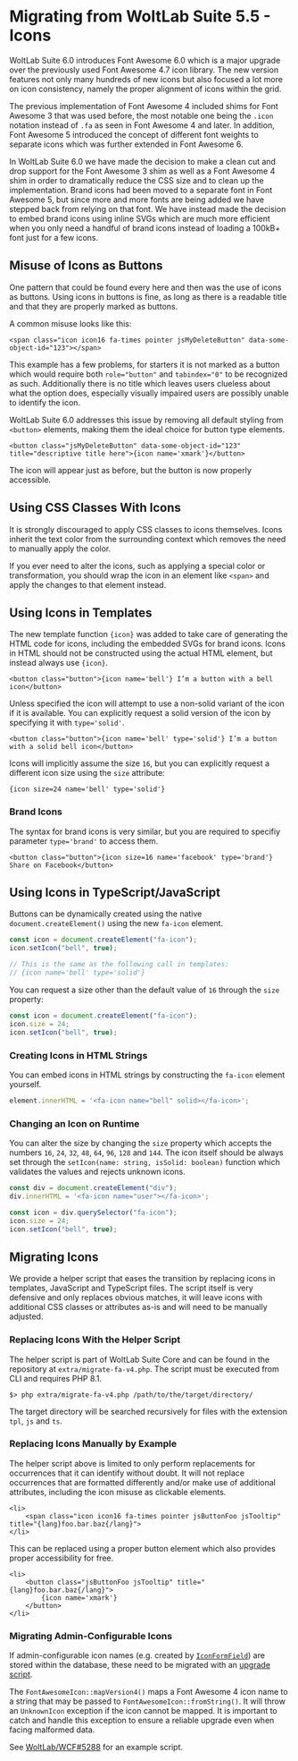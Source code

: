 # Migrating from WoltLab Suite 5.5 - Icons

WoltLab Suite 6.0 introduces Font Awesome 6.0 which is a major upgrade over the previously used Font Awesome 4.7 icon library.
The new version features not only many hundreds of new icons but also focused a lot more on icon consistency, namely the proper alignment of icons within the grid.

The previous implementation of Font Awesome 4 included shims for Font Awesome 3 that was used before, the most notable one being the `.icon` notation instead of `.fa` as seen in Font Awesome 4 and later.
In addition, Font Awesome 5 introduced the concept of different font weights to separate icons which was further extended in Font Awesome 6.

In WoltLab Suite 6.0 we have made the decision to make a clean cut and drop support for the Font Awesome 3 shim as well as a Font Awesome 4 shim in order to dramatically reduce the CSS size and to clean up the implementation.
Brand icons had been moved to a separate font in Font Awesome 5, but since more and more fonts are being added we have stepped back from relying on that font.
We have instead made the decision to embed brand icons using inline SVGs which are much more efficient when you only need a handful of brand icons instead of loading a 100kB+ font just for a few icons.

## Misuse of Icons as Buttons

One pattern that could be found every here and then was the use of icons as buttons.
Using icons in buttons is fine, as long as there is a readable title and that they are properly marked as buttons.

A common misuse looks like this:

```smarty
<span class="icon icon16 fa-times pointer jsMyDeleteButton" data-some-object-id="123"></span>
```

This example has a few problems, for starters it is not marked as a button which would require both `role="button"` and `tabindex="0"` to be recognized as such.
Additionally there is no title which leaves users clueless about what the option does, especially visually impaired users are possibly unable to identify the icon.

WoltLab Suite 6.0 addresses this issue by removing all default styling from `<button>` elements, making them the ideal choice for button type elements.

```smarty
<button class="jsMyDeleteButton" data-some-object-id="123" title="descriptive title here">{icon name='xmark'}</button>
```

The icon will appear just as before, but the button is now properly accessible.

## Using CSS Classes With Icons

It is strongly discouraged to apply CSS classes to icons themselves.
Icons inherit the text color from the surrounding context which removes the need to manually apply the color.

If you ever need to alter the icons, such as applying a special color or transformation, you should wrap the icon in an element like `<span>` and apply the changes to that element instead.

## Using Icons in Templates

The new template function `{icon}` was added to take care of generating the HTML code for icons, including the embedded SVGs for brand icons.
Icons in HTML should not be constructed using the actual HTML element, but instead always use `{icon}`.

```smarty
<button class="button">{icon name='bell'} I’m a button with a bell icon</button>
```

Unless specified the icon will attempt to use a non-solid variant of the icon if it is available.
You can explicitly request a solid version of the icon by specifying it with `type='solid'`.

```smarty
<button class="button">{icon name='bell' type='solid'} I’m a button with a solid bell icon</button>
```

Icons will implicitly assume the size `16`, but you can explicitly request a different icon size using the `size` attribute:

```smarty
{icon size=24 name='bell' type='solid'}
```

### Brand Icons

The syntax for brand icons is very similar, but you are required to specifiy parameter `type='brand'` to access them.

```smarty
<button class="button">{icon size=16 name='facebook' type='brand'} Share on Facebook</button>
```

## Using Icons in TypeScript/JavaScript

Buttons can be dynamically created using the native `document.createElement()` using the new `fa-icon` element.

```ts
const icon = document.createElement("fa-icon");
icon.setIcon("bell", true);

// This is the same as the following call in templates:
// {icon name='bell' type='solid'}
```

You can request a size other than the default value of `16` through the `size` property:

```ts
const icon = document.createElement("fa-icon");
icon.size = 24;
icon.setIcon("bell", true);
```

### Creating Icons in HTML Strings

You can embed icons in HTML strings by constructing the `fa-icon` element yourself.

```ts
element.innerHTML = '<fa-icon name="bell" solid></fa-icon>';
```

### Changing an Icon on Runtime

You can alter the size by changing the `size` property which accepts the numbers `16`, `24`, `32`, `48`, `64`, `96`, `128` and `144`.
The icon itself should be always set through the `setIcon(name: string, isSolid: boolean)` function which validates the values and rejects unknown icons.

```ts
const div = document.createElement("div");
div.innerHTML = '<fa-icon name="user"></fa-icon>';

const icon = div.querySelector("fa-icon");
icon.size = 24;
icon.setIcon("bell", true);
```

## Migrating Icons

We provide a helper script that eases the transition by replacing icons in templates, JavaScript and TypeScript files.
The script itself is very defensive and only replaces obvious matches, it will leave icons with additional CSS classes or attributes as-is and will need to be manually adjusted.

### Replacing Icons With the Helper Script

The helper script is part of WoltLab Suite Core and can be found in the repository at `extra/migrate-fa-v4.php`.
The script must be executed from CLI and requires PHP 8.1.

```shell
$> php extra/migrate-fa-v4.php /path/to/the/target/directory/
```

The target directory will be searched recursively for files with the extension `tpl`, `js` and `ts`.

### Replacing Icons Manually by Example

The helper script above is limited to only perform replacements for occurrences that it can identify without doubt.
It will not replace occurrences that are formatted differently and/or make use of additional attributes, including the icon misuse as clickable elements.

```smarty
<li>
    <span class="icon icon16 fa-times pointer jsButtonFoo jsTooltip" title="{lang}foo.bar.baz{/lang}">
</li>
```

This can be replaced using a proper button element which also provides proper accessibility for free.

```smarty
<li>
    <button class="jsButtonFoo jsTooltip" title="{lang}foo.bar.baz{/lang}">
        {icon name='xmark'}
    </button>
</li>
```

### Migrating Admin-Configurable Icons

If admin-configurable icon names (e.g. created by [`IconFormField`](../../php/api/form_builder/form_fields.md#iconformfield)) are stored within the database, these need to be migrated with an [upgrade script](../../package/pip/script.md).

The `FontAwesomeIcon::mapVersion4()` maps a Font Awesome 4 icon name to a string that may be passed to `FontAwesomeIcon::fromString()`.
It will throw an `UnknownIcon` exception if the icon cannot be mapped.
It is important to catch and handle this exception to ensure a reliable upgrade even when facing malformed data.

See [WoltLab/WCF#5288](https://github.com/WoltLab/WCF/pull/5288) for an example script.
